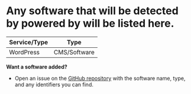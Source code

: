 # Any software that will be detected by powered by will be listed here.

| Service/Type | Type |
|---|---|
| WordPress | CMS/Software |

**Want a software added?**
- Open an issue on the [GitHub repository](https://github.com/imlayered/powered-by) with the software name, type, and any identifiers you can find.